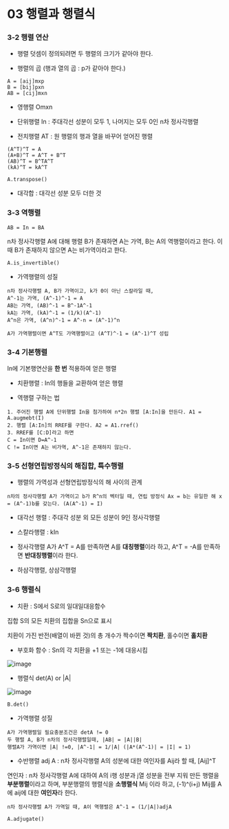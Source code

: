 # 03 행렬과 행렬식



### 3-2 행렬 연산



* 행렬 덧셈이 정의되려면 두 행렬의 크기가 같아야 한다. 



* 행렬의 곱 (행과 열의 곱 : p가 같아야 한다.)

```
A = [aij]mxp 
B = [bij]pxn 
AB = [cij]mxn 
```

* 영행렬 Omxn



* 단위행렬 In : 주대각선 성분이 모두 1, 나머지는 모두 0인 n차 정사각행렬



* 전치행렬 AT : 원 행렬의 행과 열을 바꾸어 얻어진 행렬

```
(A^T)^T = A
(A+B)^T = A^T + B^T
(AB)^T = B^TA^T
(kA)^T = kA^T
```

```
A.transpose()
```

* 대각합 : 대각선 성분 모두 더한 것



### 3-3 역행렬

```
AB = In = BA
```

n차 정사각행렬 A에 대해 행렬 B가 존재하면 A는 가역, B는 A의 역행렬이라고 한다. 이때 B가 존재하지 않으면 A는 비가역이라고 한다.

```
A.is_invertible()
```

* 가역행렬의 성질

```
n차 정사각행렬 A, B가 가역이고, k가 0이 아닌 스칼라일 때,
A^-1는 가역, (A^-1)^-1 = A
AB는 가역, (AB)^-1 = B^-1A^-1
kA는 가역, (kA)^-1 = (1/k)(A^-1)
A^n은 가역, (A^n)^-1 = A^-n = (A^-1)^n

A가 가역행렬이면 A^T도 가역행렬이고 (A^T)^-1 = (A^-1)^T 성립
```


### 3-4 기본행렬



In에 기본행연산을 **한 번** 적용하여 얻은 행렬



* 치환행렬 : In의 행들을 교환하여 얻은 행렬



* 역행렬 구하는 법

```
1. 주어진 행렬 A에 단위행렬 In을 첨가하여 n*2n 행렬 [A:In]을 만든다. A1 = A.augmebt(I)
2. 행렬 [A:In]의 RREF를 구한다. A2 = A1.rref()
3. RREF를 [C:D]라고 하면 
C = In이면 D=A^-1
C != In이면 A는 비가역, A^-1은 존재하지 않는다. 
```

### 3-5 선형연립방정식의 해집합, 특수행렬



* 행렬의 가역성과 선형연립방정식의 해 사이의 관계

```
n차의 정사각행렬 A가 가역이고 b가 R^n의 벡터일 때, 연립 방정식 Ax = b는 유일한 해 x = (A^-1)b를 갖는다. (A(A^-1) = I)
```

* 대각선 행렬 : 주대각 성분 외 모든 성분이 9인 정사각행렬



* 스칼라행렬 : kIn



* 정사각행렬 A가 A^T = A를 만족하면 A를 **대칭행렬**이라 하고, A^T = -A를 만족하면 **반대칭행렬**이라 한다.



* 하삼각행렬, 상삼각행렬



### 3-6 행렬식



* 치환 : S에서 S로의 일대일대응함수



집합 S의 모든 치환의 집합을 Sn으로 표시



치환이 가진 반전(배열이 바뀐 것)의 총 개수가 짝수이면 **짝치환**, 홀수이면 **홀치환**



* 부호화 함수 : Sn의 각 치환을 +1 또는 -1에 대응시킴



![image](https://user-images.githubusercontent.com/89879599/149609983-7e208e01-e1a3-4ace-a5bf-d2a94f0cdc62.png)



* 행렬식 det(A) or |A|



![image](https://user-images.githubusercontent.com/89879599/149610020-676180a3-7900-49ee-a19e-51cc7cfcfe8a.png)



```
B.det()
```

* 가역행렬 성질

```
A가 가역행렬일 필요충분조건은 detA != 0
두 행렬 A, B가 n차의 정사각행렬일때, |AB| = |A||B|
행렬A가 가역이면 |A| !=0, |A^-1| = 1/|A| (|A*(A^-1)| = |I| = 1)
```

* 수반행렬 adj A : n차 정사각행렬 A의 성분에 대한 여인자를 Aij라 할 때, [Aij]^T



연인자 : n차 정사각행렬 A에 대하여 A의 i행 성분과 j열 성분을 전부 지워 만든 행렬을 **부분행렬**이라고 하며, 부분행렬의 행렬식을 **소행렬식** Mij 이라 하고, (-1)^(i+j) Mij를 A에 aij에 대한 **여인자**라 한다. 

```
n차 정사각행렬 A가 가역일 때, A이 역행렬은 A^-1 = (1/|A|)adjA
```

```
A.adjugate()
```

